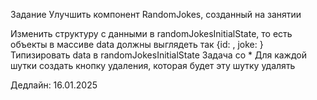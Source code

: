Задание
Улучшить компонент RandomJokes, созданный на занятии

Изменить структуру с данными в randomJokesInitialState, то есть объекты в массиве data должны выглядеть так {id: , joke: }
Типизировать data в randomJokesInitialState
Задача со * Для каждой шутки создать кнопку удаления, которая будет эту шутку удалять

Дедлайн: 16.01.2025